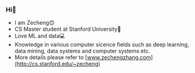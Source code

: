 ### Hi👋

* I am Zecheng😊
* CS Master student at Stanford University🏫
* Love ML and data💻
* Knowledge in various computer sicence fields such as deep learning, data mining, data systems and computer systems etc.
* More details please refer to [www.zechengzhang.com](http://cs.stanford.edu/~zecheng)
